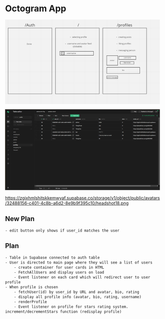 # Octogram App

![](/assets/wireframe.png)

![](/assets/table.png)

https://zgixhmlshitskkemwyaf.supabase.co/storage/v1/object/public/avatars/32488156-c401-4c8b-a6d2-8e9b9f395c10/headshot18.png

## New Plan

    - edit button only shows if user_id matches the user

## Plan

    - Table in Supabase connected to auth table
    - User is directed to main page where they will see a list of users
        - create container for user cards in HTML
        - FetchAllUsers and display users on load
        - Event listener on each card which will redirect user to user profile
    - When profile is chosen
        - fetchUser(id) by user_id by URL and avatar, bio, rating
        - display all profile info (avatar, bio, rating, username)
        - renderProfile
        - Event listener on profile for stars rating system. increment/decrementStars function (redisplay profile)
